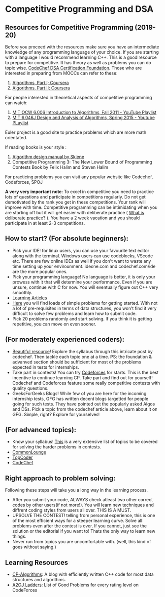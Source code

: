 # Competitive Programming and DSA

## Resources for Competitive Programming (2019-20)
Before you proceed with the resources make sure you have an intermediate knowledge of any programming language of your choice.
If you are starting with a language I would recommend learning C++.  This is a good resource to prepare for competitive. It has theory as well as problems you can do topic wise. [CodeChef DSA Certification Foundation](https://www.codechef.com/certification/data-structures-and-algorithms/prepare#foundation). 
Those who are interested in preparing from MOOCs can refer to these:
1.  [Algorithms, Part I; Coursera](https://www.coursera.org/learn/algorithms-part1)
2.  [Algorithms, Part II; Coursera](https://www.coursera.org/learn/algorithms-part2)

For people interested in theoretical aspects of competitive programming can watch:
1.  [MIT OCW 6.006 Introduction to Algorithms, Fall 2011 - YouTube Playlist](https://www.youtube.com/playlist?list=PLUl4u3cNGP61Oq3tWYp6V_F-5jb5L2iHb)
2.  [MIT 6.046J Design and Analysis of Algorithms, Spring 2015 - Youtube PLaylist](https://www.youtube.com/playlist?list=PLUl4u3cNGP6317WaSNfmCvGym2ucw3oGp)

Euler project is a good site to practice problems which are more math orientated.

If reading books is your style :
1.  [Algorithm design manual by Skiene](http://mimoza.marmara.edu.tr/~msakalli/cse706_12/SkienaTheAlgorithmDesignManual.pdf)
2.  Competitive Programming 3: The New Lower Bound of Programming Contests Book by Felix Halim and Steven Halim

For practicing problems you can visit any popular website like Codechef, Codeforces, SPOJ

**A very very important note**: To excel in competitive you need to practice lots of questions and participate in competitions regularly. Do not get demotivated by the rank you get in these competitions. Your rank will improve with time. Competitive programming can be intimidating when you are starting off but it will get easier with deliberate practice ( [What is deliberate practice?](https://fs.blog/2012/07/what-is-deliberate-practice/) ). You have a 2 week vacation and you should participate in at least 2-3 competitions.

## How to start? (For absolute beginners):
-  Pick your IDE! for linux users, you can use your favourite text editor along with the terminal. Windows users can use codeblocks, VScode etc. There are few online IDEs as well if you don't want to waste any time setting up your envirounment. ideone.com and codechef.com/ide are the more popular ones.
- Pick your programming language! No language is better, it is only your prowess with it that will determine your performance. Even if you are unsure, continue with C for now. You will eventually figure out C++ very smoothly.
- [Learning Articles](https://github.com/priyankjairaj100/learning-articles/blob/master/CP1.md)
-  [Here](https://www.codechef.com/problems/school) you will find loads of simple problems for getting started. With not a lot of pre-requisites in terms of data structures, you won't find it very difficult to solve few problems and learn how to submit code.
- Pick 20 problems randomly and start solving. If you think it is getting repetitive, you can move on even sooner.

## (For moderately experienced coders):
- [Beautiful resource](https://www.codechef.com/certification/prepare)! Explore the syllabus through this intricate post by codechef. Then tackle each topic one at a time. PS: the foundation & advanved section should be sufficient for most of the problems expected in tests for internships.
- Take part in contests! You can try [Codeforces](https://www.codeforces.com) for starts. This is the best incentive to continue learning CP. Take part and find out for yourself! Codechef and Codeforces feature some really competitive contests with quality questions.
- GeeksForGeeks Blogs! While few of you are here for the incoming internship tests, GFG has written decent blogs targetted for people going for such tests. They have pointed out the popularly asked Algos and DSs. Pick a topic from the codechef article above, learn about it on GFG. Simple, right? Explore for yourselves!

## (For advanced topics):
- Know your syllabus! [This](https://slack-redir.net/linkurl=https%3A%2F%2Fgist.github.com%2Fsharmaeklavya2%2F8aa2830f3a46a3f46ff249b4e1f07767) is a very extensive list of topics to be covered for solving the harder problems in contests.
- [CommonLounge](https://www.commonlounge.com/discussion/5d2822257dfa49328d85fd27cf114441/main)
- [TopCoder](https://www.topcoder.com/community/competitive-programming/tutorials/dynamic-programming-from-novice-to-advanced/)
- [CodeChef](https://www.codechef.com/certification/data-structures-and-algorithms/prepare#)

## Right approach to problem solving:
Following these steps will take you a long way in the learning process.
- After you submit your code, ALWAYS check atleast two other correct codes by other users(if not more!). You will learn new techniques and diffrent coding styles from users all over. THIS IS A MUST.
- UPSOLVE THE CONTEST! telling from personal experience, this is one of the most efficient ways for a steeper learning curve. Solve all problems even after the contest is over. If you cannot, just see the solution or the editorial if you want to! Thats the only way to learn new things.
- Never run from topics you are uncomfortable with. (well, this kind of goes without saying.)

## Learning Resources
- [CP-Algorithms](https://cp-algorithms.com/): A blog with efficiently written C++ code for most data structures and algorithms.
- [A2OJ Ladders](https://a2oj.com/ladders): List of Good Problems for every rating level on CodeForces
